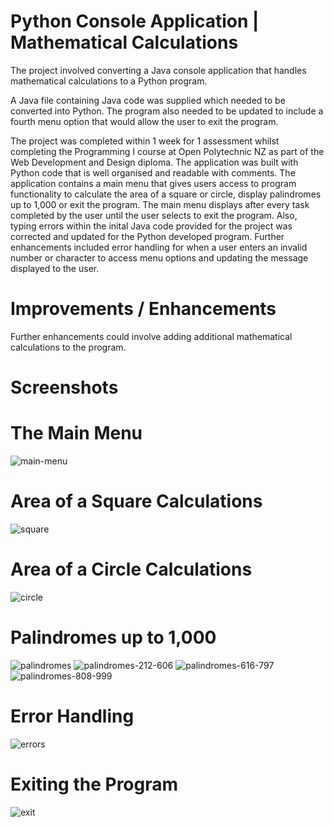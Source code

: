 # Python Console Application | Mathematical Calculations
The project involved converting a Java console application that handles mathematical calculations to a Python program.

A Java file containing Java code was supplied which needed to be converted into Python. The program also needed to be updated to include a fourth menu option that would allow the user to exit the program.

The project was completed within 1 week for 1 assessment whilst completing the Programming I course at Open Polytechnic NZ as part of the Web Development and Design diploma. The application was built with Python code that is well organised and readable with comments. The application contains a main menu that gives users access to program functionality to calculate the area of a square or circle, display palindromes up to 1,000 or exit the program. The main menu displays after every task completed by the user until the user selects to exit the program. Also, typing errors within the inital Java code provided for the project was corrected and updated for the Python developed program. Further enhancements included error handling for when a user enters an invalid number or character to access menu options and updating the message displayed to the user. 

# Improvements / Enhancements
Further enhancements could involve adding additional mathematical calculations to the program.

# Screenshots
# The Main Menu
![main-menu](https://github.com/TanyabYC/mathematical-calculations/assets/129232229/bebbc04e-f444-46f4-bd1a-c031de9ed76e)

# Area of a Square Calculations
![square](https://github.com/TanyabYC/mathematical-calculations/assets/129232229/ce99a527-482a-4e47-b4ad-b630427d2b38)

# Area of a Circle Calculations
![circle](https://github.com/TanyabYC/mathematical-calculations/assets/129232229/0b13d0f5-8045-4871-9eb1-c1f79fe1286a)

# Palindromes up to 1,000
![palindromes](https://github.com/TanyabYC/mathematical-calculations/assets/129232229/9738b383-91dd-4011-85b8-983422fd1f96)
![palindromes-212-606](https://github.com/TanyabYC/mathematical-calculations/assets/129232229/ae87fe45-dc3b-4bbe-b79c-09df9196aa93)
![palindromes-616-797](https://github.com/TanyabYC/mathematical-calculations/assets/129232229/94248cc3-3854-4efd-b5c0-ae98f2ff397b)
![palindromes-808-999](https://github.com/TanyabYC/mathematical-calculations/assets/129232229/98b5e9ee-e6af-4802-b18b-6299e575f058)

# Error Handling
![errors](https://github.com/TanyabYC/mathematical-calculations/assets/129232229/59233a05-3d76-4efe-9b43-f2710cec0886)

# Exiting the Program
![exit](https://github.com/TanyabYC/mathematical-calculations/assets/129232229/e0774286-61fe-461e-8438-3e315287cbb2)
